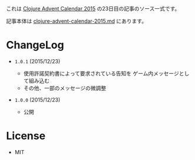 これは [Clojure Advent Calendar 2015](http://qiita.com/advent-calendar/2015/clojure) の23日目の記事のソース一式です。

記事本体は [clojure-advent-calendar-2015.md](https://github.com/ayamada/op0015/blob/master/clojure-advent-calendar-2015.md) にあります。


# ChangeLog

- `1.0.1` (2015/12/23)
    - 使用許諾契約書によって要求されている告知を
      ゲーム内メッセージとして組み込む
    - その他、一部のメッセージの微調整

- `1.0.0` (2015/12/23)
    - 公開


# License

- MIT
